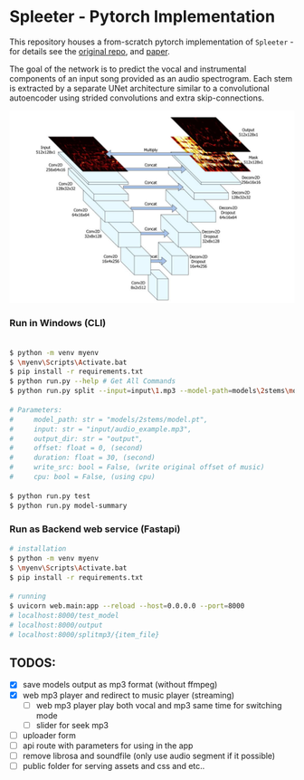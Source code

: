 # Spleeter  - Pytorch Implementation

This repository houses a from-scratch pytorch implementation of `Spleeter` - for details see the [original repo](https://github.com/deezer/spleeter), and [paper](https://archives.ismir.net/ismir2019/latebreaking/000036.pdf).

The goal of the network is to predict the vocal and instrumental components of an input song provided as an audio spectrogram. Each stem is extracted by a separate UNet architecture similar to a convolutional autoencoder using strided convolutions and extra skip-connections.

![architecture](docs/architecture.jpg)

### Run in Windows (CLI)
```sh

$ python -m venv myenv
$ \myenv\Scripts\Activate.bat
$ pip install -r requirements.txt
$ python run.py --help # Get All Commands
$ python run.py split --input=input\1.mp3 --model-path=models\2stems\model.pt --output-dir=output --offset=8 --duration=80 --write-src

# Parameters:
#     model_path: str = "models/2stems/model.pt",
#     input: str = "input/audio_example.mp3",
#     output_dir: str = "output",
#     offset: float = 0, (second)
#     duration: float = 30, (second)
#     write_src: bool = False, (write original offset of music)
#     cpu: bool = False, (using cpu)

$ python run.py test
$ python run.py model-summary
```

### Run as Backend web service (Fastapi)
```sh
# installation
$ python -m venv myenv
$ \myenv\Scripts\Activate.bat
$ pip install -r requirements.txt

# running
$ uvicorn web.main:app --reload --host=0.0.0.0 --port=8000
# localhost:8000/test_model
# localhost:8000/output
# localhost:8000/splitmp3/{item_file}
```

## TODOS:
- [X] save models output as mp3 format (without ffmpeg)
- [X] web mp3 player and redirect to music player (streaming)
    - [ ] web mp3 player play both vocal and mp3 same time for switching mode
    - [ ] slider for seek mp3
- [ ] uploader form
- [ ] api route with parameters for using in the app
- [ ] remove librosa and soundfile (only use audio segment if it possible)
- [ ] public folder for serving assets and css and etc..